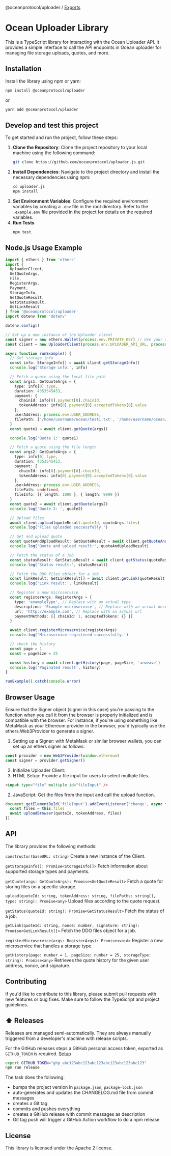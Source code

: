 @oceanprotocol/uploader / [Exports](modules.md)

# Ocean Uploader Library

This is a TypeScript library for interacting with the Ocean Uploader API. It provides a simple interface to call the API endpoints in Ocean uploader for managing file storage uploads, quotes, and more.

## Installation

Install the library using npm or yarn:

```bash
npm install @oceanprotocol/uploader
```

or

```bash
yarn add @oceanprotocol/uploader
```

## Develop and test this project

To get started and run the project, follow these steps:

1. **Clone the Repository**: Clone the project repository to your local machine using the following command:
   ```bash
   git clone https://github.com/oceanprotocol/uploader.js.git
   ```
2. **Install Dependencies**: Navigate to the project directory and install the necessary dependencies using npm:
   ```bash
   cd uploader.js
   npm install
   ```
3. **Set Environment Variables**: Configure the required environment variables by creating a `.env` file in the root directory. Refer to the `.example.env` file provided in the project for details on the required variables.
4. **Run Tests**
   ```bash
   npm test
   ```

## Node.js Usage Example

```typescript
import { ethers } from 'ethers'
import {
  UploaderClient,
  GetQuoteArgs,
  File,
  RegisterArgs,
  Payment,
  StorageInfo,
  GetQuoteResult,
  GetStatusResult,
  GetLinkResult
} from '@oceanprotocol/uploader'
import dotenv from 'dotenv'

dotenv.config()

// Set up a new instance of the Uploader client
const signer = new ethers.Wallet(process.env.PRIVATE_KEY) // Use your actual private key
const client = new UploaderClient(process.env.UPLOADER_API_URL, process.env.UPLOADER_ACCOUNT, signer)

async function runExample() {
  // Get storage info
  const info: StorageInfo[] = await client.getStorageInfo()
  console.log('Storage info:', info)

  // Fetch a quote using the local file path
  const args1: GetQuoteArgs = {
    type: info[0].type,
    duration: 4353545453,
    payment: {
      chainId: info[0].payment[0].chainId,
      tokenAddress: info[0].payment[0].acceptedTokens[0].value
    },
    userAddress: process.env.USER_ADDRESS,
    filePath: ['/home/username/ocean/test1.txt', '/home/username/ocean/test2.txt']
  }
  const quote1 = await client.getQuote(args1)

  console.log('Quote 1:' quote1)

  // Fetch a quote using the file length
  const args2: GetQuoteArgs = {
    type: info[0].type,
    duration: 4353545453,
    payment: {
      chainId: info[0].payment[0].chainId,
      tokenAddress: info[0].payment[0].acceptedTokens[0].value
    },
    userAddress: process.env.USER_ADDRESS,
    filePath: undefined,
    fileInfo: [{ length: 1000 }, { length: 9999 }]
  }
  const quote2 = await client.getQuote(args2)
  console.log('Quote 2: ', quote2)

  // Upload files
  await client.upload(quoteResult.quoteId, quoteArgs.files)
  console.log('Files uploaded successfully.')

  // Get and upload quote
  const quoteAndUploadResult: GetQuoteResult = await client.getQuoteAndUpload(quoteArgs)
  console.log('Quote and upload result:', quoteAndUploadResult)

  // Fetch the status of a job
  const statusResult: GetStatusResult = await client.getStatus(quoteResult.quoteId)
  console.log('Status result:', statusResult)

  // Fetch the DDO files object for a job
  const linkResult: GetLinkResult[] = await client.getLink(quoteResult.quoteId)
  console.log('Link result:', linkResult)

  // Register a new microservice
  const registerArgs: RegisterArgs = {
    type: 'exampleType', // Replace with an actual type
    description: 'Example microservice', // Replace with an actual description
    url: 'http://example.com', // Replace with an actual url
    paymentMethods: [{ chainId: 1, acceptedTokens: {} }]
  }

  await client.registerMicroservice(registerArgs)
  console.log('Microservice registered successfully.')

  // check the history
  const page = 1
  const = pageSize = 25

  const history = await client.getHistory(page, pageSize, 'arweave')
  console.log('Paginated result', history)
}

runExample().catch(console.error)
```

## Browser Usage

Ensure that the Signer object (signer in this case) you're passing to the function when you call it from the browser is properly initialized and is compatible with the browser. For instance, if you're using something like MetaMask as your Ethereum provider in the browser, you'd typically use the ethers.Web3Provider to generate a signer.

1. Setting up a Signer: with MetaMask or similar browser wallets, you can set up an ethers signer as follows:

```javascript
const provider = new Web3Provider(window.ethereum)
const signer = provider.getSigner()
```

2. Initialize Uploader Client:
1. HTML Setup: Provide a file input for users to select multiple files.

```html
<input type="file" multiple id="fileInput" />
```

2. JavaScript: Get the files from the input and call the upload function.

```javascript
document.getElementById('fileInput').addEventListener('change', async function () {
  const files = this.files
  await uploadBrowser(quoteId, tokenAddress, files)
})
```

## API

The library provides the following methods:

`constructor(baseURL: string)`
Create a new instance of the Client.

`getStorageInfo(): Promise<StorageInfo[]>`
Fetch information about supported storage types and payments.

`getQuote(args: GetQuoteArgs): Promise<GetQuoteResult>`
Fetch a quote for storing files on a specific storage.

`upload(quoteId: string, tokenAddress: string, filePaths: string[], type: string): Promise<any>`
Upload files according to the quote request.

`getStatus(quoteId: string): Promise<GetStatusResult>`
Fetch the status of a job.

`getLink(quoteId: string, nonce: number, signature: string): Promise<GetLinkResult[]>`
Fetch the DDO files object for a job.

`registerMicroservice(args: RegisterArgs): Promise<void>`
Register a new microservice that handles a storage type.

`getHistory(page: number = 1, pageSize: number = 25, storageType: string): Promise<any>`
Retrieves the quote history for the given user address, nonce, and signature.

## Contributing

If you'd like to contribute to this library, please submit pull requests with new features or bug fixes. Make sure to follow the TypeScript and project guidelines.

## ⬆️ Releases

Releases are managed semi-automatically. They are always manually triggered from a developer's machine with release scripts.

For the GitHub releases steps a GitHub personal access token, exported as `GITHUB_TOKEN` is required. [Setup](https://github.com/release-it/release-it#github-releases)

```bash
export GITHUB_TOKEN="ghp_abc123abc123abc123abc123abc123abc123"
npm run release
```

The task does the following:

- bumps the project version in `package.json`, `package-lock.json`
- auto-generates and updates the CHANGELOG.md file from commit messages
- creates a Git tag
- commits and pushes everything
- creates a GitHub release with commit messages as description
- Git tag push will trigger a GitHub Action workflow to do a npm release

## License

This library is licensed under the Apache 2 license.
